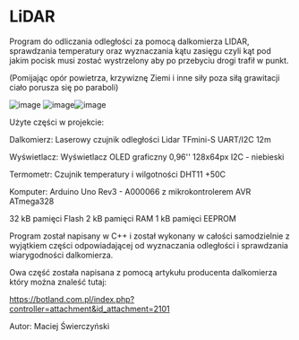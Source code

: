 # LiDAR
Program do odliczania odległości za pomocą dalkomierza LIDAR, sprawdzania temperatury oraz wyznaczania kątu zasięgu czyli kąt pod jakim pocisk musi zostać wystrzelony aby po przebyciu drogi trafił w punkt.

(Pomijając opór powietrza, krzywiznę Ziemi i inne siły poza siłą grawitacji ciało porusza się po paraboli)

![image](https://github.com/SXC-150/LiDAR/assets/98900646/2a4d5cea-8b11-41e3-bc72-b40110473f2f)
![image](https://github.com/SXC-150/LiDAR/assets/98900646/963e4d0a-7da0-4bad-b145-6e31a6739981)![image](https://github.com/SXC-150/LiDAR/assets/98900646/d78f5b2a-47c0-468c-9510-5a4fc9ab5460)



Użyte części w projekcie:

Dalkomierz: Laserowy czujnik odległości Lidar TFmini-S UART/I2C 12m

Wyświetlacz: Wyświetlacz OLED graficzny 0,96'' 128x64px I2C - niebieski

Termometr: Czujnik temperatury i wilgotności DHT11 +50C

Komputer: Arduino Uno Rev3 - A000066 z mikrokontrolerem AVR ATmega328

32 kB pamięci Flash
2 kB pamięci RAM
1 kB pamięci EEPROM
 
Program został napisany w C++ i został wykonany w całości samodzielnie z wyjątkiem części odpowiadającej od wyznaczania odległości i sprawdzania wiarygodności dalkomierza.

Owa część została napisana z pomocą artykułu producenta dalkomierza który można znaleść tutaj: 

https://botland.com.pl/index.php?controller=attachment&id_attachment=2101
 
Autor: Maciej Świerczyński
